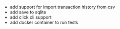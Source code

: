 + add support for import transaction history from csv
+ add save to sqlite
+ add click cli support
+ add docker container to run tests